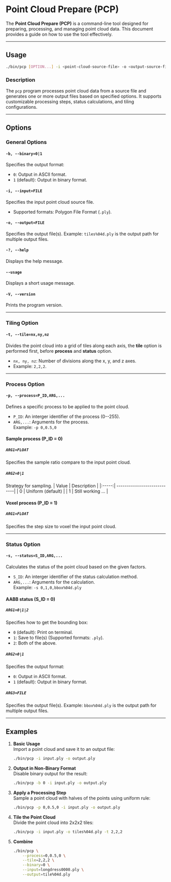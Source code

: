 # Point Cloud Prepare (PCP)

The **Point Cloud Prepare (PCP)** is a command-line tool designed for preparing, processing, and managing point cloud data. This document provides a guide on how to use the tool effectively.

---

## Usage

```bash
./bin/pcp [OPTION...] -i <point-cloud-source-file> -o <output-source-file(s)>
```

### Description

The `pcp` program processes point cloud data from a source file and generates one or more output files based on specified options. It supports customizable processing steps, status calculations, and tiling configurations.

---

## Options

### General Options
#### `-b, --binary=0|1`  
  Specifies the output format:  
  - `0`: Output in ASCII format.  
  - `1` (default): Output in binary format.

#### `-i, --input=FILE`  
  Specifies the input point cloud source file.  
  - Supported formats: Polygon File Format (`.ply`).

#### `-o, --output=FILE`  
  Specifies the output file(s). 
  Example: `tiles%04d.ply` is the output path for multiple output files. 

#### `-?, --help`  
  Displays the help message.

#### `--usage`  
  Displays a short usage message.

#### `-V, --version`  
  Prints the program version.

---

### Tiling Option
#### `-t, --tile=nx,ny,nz`  
  Divides the point cloud into a grid of tiles along each axis, the **tile** option is performed first, before **process** and **status** option.  
  - `nx, ny, nz`: Number of divisions along the x, y, and z axes.  
  - Example: `2,2,2`.

---

### Process Option
#### `-p, --process=P_ID,ARG,...`  
  Defines a specific process to be applied to the point cloud.  
  - `P_ID`: An interger identifier of the process (0--255).  
  - `ARG,...`: Arguments for the process.  
  Example: `-p 0,0.5,0`
#### Sample process (P_ID = 0)
##### `ARG1=FLOAT`
  Specifies the sample ratio compare to the input point cloud.
##### `ARG2=0|1`
  Strategy for sampling.
  | Value | Description                 |
  |:-----:| ----------------------------|
  | 0     | Uniform (default)           |
  | 1     | Still working ...           |

#### Voxel process (P_ID = 1)
##### `ARG1=FLOAT`
  Specifies the step size to voxel the input point cloud.

--- 

### Status Option
#### `-s, --status=S_ID,ARG,...`  
  Calculates the status of the point cloud based on the given factors.  
  - `S_ID`: An interger identifier of the status calculation method.  
  - `ARG,...`: Arguments for the calculation.  
  Example: `-s 0,1,0,bbox%04d.ply`

#### AABB status (S_ID = 0)
##### `ARG1=0|1|2`
  Specifies how to get the bounding box:
  - `0` (default): Print on terminal.  
  - `1`: Save to file(s) (Supported formats: `.ply`).
  - `2`: Both of the above.
##### `ARG2=0|1`
  Specifies the output format:  
  - `0`: Output in ASCII format.  
  - `1` (default): Output in binary format.
##### `ARG3=FILE`
  Specifies the output file(s). 
  Example: `bbox%04d.ply` is the output path for multiple output files. 
  
---



## Examples

1. **Basic Usage**  
   Import a point cloud and save it to an output file:  
   ```bash
   ./bin/pcp -i input.ply -o output.ply
   ```

2. **Output in Non-Binary Format**  
   Disable binary output for the result:  
   ```bash
   ./bin/pcp -b 0 -i input.ply -o output.ply
   ```

3. **Apply a Processing Step**  
   Sample a point cloud with halves of the points using uniform rule:  
   ```bash
   ./bin/pcp -p 0,0.5,0 -i input.ply -o output.ply
   ```

4. **Tile the Point Cloud**  
   Divide the point cloud into 2x2x2 tiles:  
   ```bash
   ./bin/pcp -i input.ply -o tiles%04d.ply -t 2,2,2
   ```

5. **Combine**

   ```bash
   ./bin/pcp \
       --process=0,0.5,0 \
       --tile=2,2,2 \
       --binary=0 \
       --input=longdress0000.ply \
       --output=tile%04d.ply
   ```